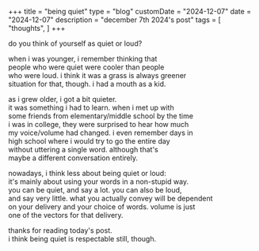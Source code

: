 +++
title = "being quiet"
type = "blog"
customDate = "2024-12-07"
date = "2024-12-07"
description = "december 7th 2024's post"
tags = [
    "thoughts",
]
+++

do you think of yourself as quiet or loud?

when i was younger, i remember thinking that\
people who were quiet were cooler than people\
who were loud. i think it was a grass is always greener\
situation for that, though. i had a mouth as a kid.

as i grew older, i got a bit quieter.\
it was something i had to learn. when i met up with\
some friends from elementary/middle school by the time\
i was in college, they were surprised to hear how much\
my voice/volume had changed. i even remember days in\
high school where i would try to go the entire day\
without uttering a single word. although that's\
maybe a different conversation entirely.

nowadays, i think less about being quiet or loud:\
it's mainly about using your words in a non-stupid way.\
you can be quiet, and say a lot. you can also be loud,\
and say very little. what you actually convey will be dependent\
on your delivery and your choice of words. volume is just\
one of the vectors for that delivery.

thanks for reading today's post.\
i think being quiet is respectable still, though.
